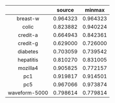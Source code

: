 | |source|minmax|
|:---:|:---:|:---:|
|breast-w|0.964323|0.964323|
|colic|0.823882|0.940224|
|credit-a|0.664943|0.842361|
|credit-g|0.629000|0.726000|
|diabetes|0.703059|0.739542|
|hepatitis|0.810270|0.831005|
|mozilla4|0.905825|0.772157|
|pc1|0.919817|0.914501|
|pc5|0.967066|0.973874|
|waveform-5000|0.798614|0.779814|

